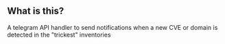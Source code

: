 ## What is this?

A telegram API handler to send notifications when a new CVE or domain is detected in the "trickest" inventories
